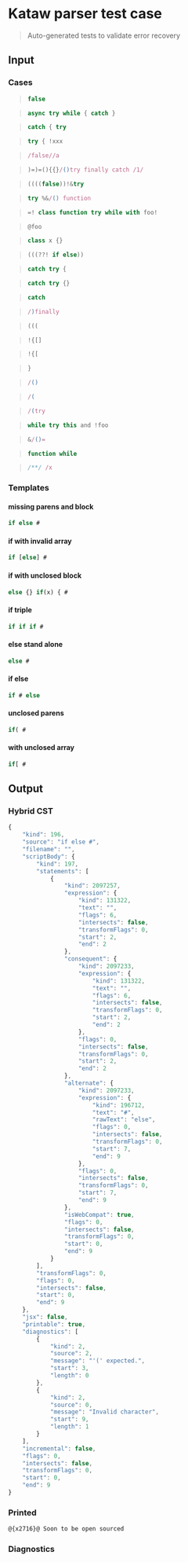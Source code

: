# Kataw parser test case

> Auto-generated tests to validate error recovery
>

## Input

### Cases

> `````js
> false
> `````

> `````js
> async try while { catch }
> `````

> `````js
> catch { try
> `````

> `````js
> try { !xxx
> `````

> `````js
> /false//a
> `````

> `````js
> )=)=(){{}/()try finally catch /1/
> `````

> `````js
> ((((false))!&try
> `````

> `````js
> try %&/() function
> `````

> `````js
> =! class function try while with foo!
> `````

> `````js
> @foo
> `````

> `````js
> class x {}
> `````

> `````js
> (((??! if else))
> `````

> `````js
> catch try {
> `````

> `````js
> catch try {}
> `````

> `````js
> catch
> `````

> `````js
> /)finally
> `````

> `````js
> (((
> `````

> `````js
> !{[]
> `````

> `````js
> !{[
> `````

> `````js
> }
> `````

> `````js
> /()
> `````

> `````js
> /(
> `````

> `````js
> /(try
> `````

> `````js
> while try this and !foo
> `````

> `````js
> &/()=
> `````

> `````js
> function while
> `````

> `````js
> /**/ /x
> `````

### Templates

#### missing parens and block

`````js
if else #
`````

#### if with invalid array

`````js
if [else] #
`````

#### if with unclosed block

`````js
else {} if(x) { #
`````

#### if triple

`````js
if if if #
`````

#### else stand alone

`````js
else #
`````

#### if else

`````js
if # else
`````

#### unclosed parens

`````js
if( #
`````

#### with unclosed array

`````js
if[ #
`````



## Output


### Hybrid CST


```javascript
{
    "kind": 196,
    "source": "if else #",
    "filename": "",
    "scriptBody": {
        "kind": 197,
        "statements": [
            {
                "kind": 2097257,
                "expression": {
                    "kind": 131322,
                    "text": "",
                    "flags": 6,
                    "intersects": false,
                    "transformFlags": 0,
                    "start": 2,
                    "end": 2
                },
                "consequent": {
                    "kind": 2097233,
                    "expression": {
                        "kind": 131322,
                        "text": "",
                        "flags": 6,
                        "intersects": false,
                        "transformFlags": 0,
                        "start": 2,
                        "end": 2
                    },
                    "flags": 0,
                    "intersects": false,
                    "transformFlags": 0,
                    "start": 2,
                    "end": 2
                },
                "alternate": {
                    "kind": 2097233,
                    "expression": {
                        "kind": 196712,
                        "text": "#",
                        "rawText": "else",
                        "flags": 0,
                        "intersects": false,
                        "transformFlags": 0,
                        "start": 7,
                        "end": 9
                    },
                    "flags": 0,
                    "intersects": false,
                    "transformFlags": 0,
                    "start": 7,
                    "end": 9
                },
                "isWebCompat": true,
                "flags": 0,
                "intersects": false,
                "transformFlags": 0,
                "start": 0,
                "end": 9
            }
        ],
        "transformFlags": 0,
        "flags": 0,
        "intersects": false,
        "start": 0,
        "end": 9
    },
    "jsx": false,
    "printable": true,
    "diagnostics": [
        {
            "kind": 2,
            "source": 2,
            "message": "'(' expected.",
            "start": 3,
            "length": 0
        },
        {
            "kind": 2,
            "source": 0,
            "message": "Invalid character",
            "start": 9,
            "length": 1
        }
    ],
    "incremental": false,
    "flags": 0,
    "intersects": false,
    "transformFlags": 0,
    "start": 0,
    "end": 9
}
```

### Printed


```javascript
@{x2716}@ Soon to be open sourced
```

### Diagnostics


```javascript

```

